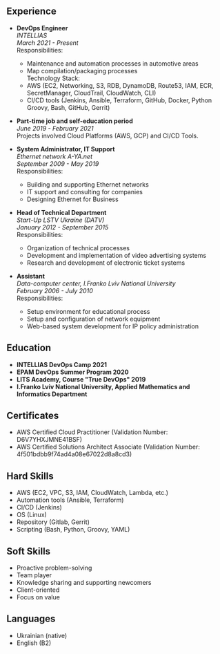 ## Experience
- **DevOps Engineer**  
  *INTELLIAS*  
  *March 2021 - Present*  
  Responsibilities:
  - Maintenance and automation processes in automotive areas
  - Map compilation/packaging processes  
  Technology Stack:
  - AWS (EC2, Networking, S3, RDB, DynamoDB, Route53, IAM, ECR, SecretManager, CloudTrail, CloudWatch, CLI)
  - CI/CD tools (Jenkins, Ansible, Terraform, GitHub, Docker, Python Groovy, Bash, GitHub, Gerrit)
  
- **Part-time job and self-education period**  
  *June 2019 - February 2021*  
  Projects involved Cloud Platforms (AWS, GCP) and CI/CD Tools.

- **System Administrator, IT Support**  
  *Ethernet network A-YA.net*  
  *September 2009 - May 2019*  
  Responsibilities:
  - Building and supporting Ethernet networks
  - IT support and consulting for companies
  - Designing Ethernet for Business
  
- **Head of Technical Department**  
  *Start-Up LSTV Ukraine (DATV)*  
  *January 2012 - September 2015*  
  Responsibilities:
  - Organization of technical processes
  - Development and implementation of video advertising systems
  - Research and development of electronic ticket systems
  
- **Assistant**  
  *Data-computer center, I.Franko Lviv National University*  
  *February 2006 - July 2010*  
  Responsibilities:
  - Setup environment for educational process
  - Setup and configuration of network equipment
  - Web-based system development for IP policy administration
  
## Education
- **INTELLIAS DevOps Camp 2021**
- **EPAM DevOps Summer Program 2020**
- **LITS Academy, Course "True DevOps" 2019**
- **I.Franko Lviv National University, Applied Mathematics and Informatics Department**

## Certificates
- AWS Certified Cloud Practitioner (Validation Number: D6V7YHXJMNE41BSF)
- AWS Certified Solutions Architect Associate (Validation Number: 4f501bdbb9f74ad4a08e67022d8a8cd3)

## Hard Skills
- AWS (EC2, VPC, S3, IAM, CloudWatch, Lambda, etc.)
- Automation tools (Ansible, Terraform)
- CI/CD (Jenkins)
- OS (Linux)
- Repository (Gitlab, Gerrit)
- Scripting (Bash, Python, Groovy, YAML)

## Soft Skills
- Proactive problem-solving
- Team player
- Knowledge sharing and supporting newcomers
- Client-oriented
- Focus on value

## Languages
- Ukrainian (native)
- English (B2)
